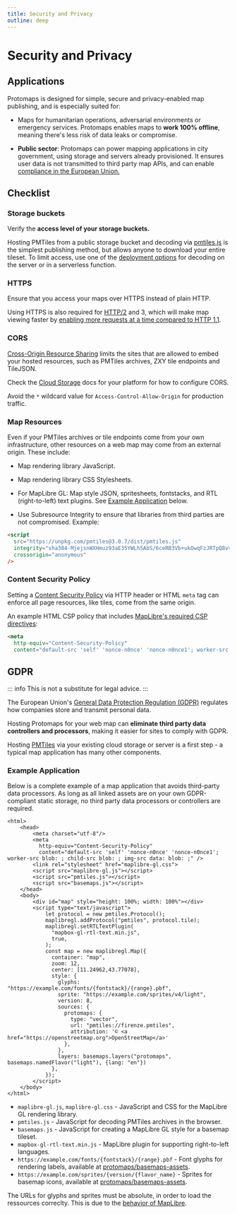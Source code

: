 ```yaml
---
title: Security and Privacy
outline: deep
---
```


# Security and Privacy

## Applications

Protomaps is designed for simple, secure and privacy-enabled map publishing, and is especially suited for:

* Maps for humanitarian operations, adversarial environments or emergency services. Protomaps enables maps to **work 100% offline**, meaning there's less risk of data leaks or compromise.

* **Public sector**: Protomaps can power mapping applications in city government, using storage and servers already provisioned. It ensures user data is not transmitted to third party map APIs, and can enable [compliance in the European Union.](#gdpr)

## Checklist

### Storage buckets

Verify the **access level of your storage buckets.**

Hosting PMTiles from a public storage bucket and decoding via [pmtiles.js](/pmtiles/maplibre) is the simplest publishing method, but allows anyone to download your entire tileset. To limit access, use one of the [deployment options](/deploy/) for decoding on the server or in a serverless function.

### HTTPS

Ensure that you access your maps over HTTPS instead of plain HTTP.

Using HTTPS is also required for [HTTP/2](https://developer.mozilla.org/en-US/docs/Glossary/HTTP_2) and 3, which will make map viewing faster by [enabling more requests at a time compared to HTTP 1.1](https://developer.mozilla.org/en-US/docs/Web/HTTP/Connection_management_in_HTTP_1.x#domain_sharding).

### CORS

[Cross-Origin Resource Sharing](https://developer.mozilla.org/en-US/docs/Web/HTTP/CORS) limits the sites that are allowed to embed your hosted resources, such as PMTiles archives, ZXY tile endpoints and TileJSON.

Check the [Cloud Storage](/pmtiles/cloud-storage) docs for your platform for how to configure CORS.

Avoid the `*` wildcard value for `Access-Control-Allow-Origin` for production traffic.

### Map Resources

Even if your PMTiles archives or tile endpoints come from your own infrastructure, other resources on a web map may come from an external origin. These include:

  * Map rendering library JavaScript.

  * Map rendering library CSS Stylesheets.

  * For MapLibre GL: Map style JSON, spritesheets, fontstacks, and RTL (right-to-left) text plugins. See [Example Application](#example-application) below.

  * Use Subresource Integrity to ensure that libraries from third parties are not compromised. Example:

```html
<script 
  src="https://unpkg.com/pmtiles@3.0.7/dist/pmtiles.js" 
  integrity="sha384-MjejsnWXHmuz93aE35YWLh5AbS/6ceRB3Vb+ukOwqFzJRTpQ8vvbkLbNV7I0QK4f" 
  crossorigin="anonymous"
/>
```

### Content Security Policy

Setting a [Content Security Policy](https://developer.mozilla.org/en-US/docs/Web/HTTP/CSP) via HTTP header or HTML `meta` tag can enforce all page resources, like tiles, come from the same origin.

An example HTML CSP policy that includes [MapLibre's required CSP directives](https://maplibre.org/maplibre-gl-js/docs/#csp-directives):

```html
<meta
  http-equiv="Content-Security-Policy"
  content="default-src 'self' 'nonce-n0nce' 'nonce-n0nce1'; worker-src blob: ; child-src blob: ; img-src data: blob: ;" />
```

## GDPR

::: info
This is not a substitute for legal advice.
:::

The European Union's [General Data Protection Regulation (GDPR)](https://gdpr.eu) regulates how companies store and transmit personal data. 

Hosting Protomaps for your web map can **eliminate third party data controllers and processors**, making it easier for sites to comply with GDPR.

Hosting [PMTiles](/pmtiles/) via your existing cloud storage or server is a first step - a typical map application has many other components.

### Example Application

Below is a complete example of a map application that avoids third-party data processors. As long as all linked assets are on your own GDPR-compliant static storage, no third party data processors or controllers are required.

```html{7-10,18,26-27,32}
<html>
    <head>
        <meta charset="utf-8"/>
        <meta
          http-equiv="Content-Security-Policy"
          content="default-src 'self' 'nonce-n0nce' 'nonce-n0nce1'; worker-src blob: ; child-src blob: ; img-src data: blob: ;" />
        <link rel="stylesheet" href="maplibre-gl.css">
        <script src="maplibre-gl.js"></script>
        <script src="pmtiles.js"></script>
        <script src="basemaps.js"></script>
    </head>
    <body>
        <div id="map" style="height: 100%; width: 100%"></div>
        <script type="text/javascript">
            let protocol = new pmtiles.Protocol();
            maplibregl.addProtocol("pmtiles", protocol.tile);
            maplibregl.setRTLTextPlugin(
              "mapbox-gl-rtl-text.min.js",
              true,
            );
            const map = new maplibregl.Map({
              container: "map",
              zoom: 12,
              center: [11.24962,43.77078],
              style: {
                glyphs: "https://example.com/fonts/{fontstack}/{range}.pbf",
                sprite: "https://example.com/sprites/v4/light",
                version: 8,
                sources: {
                  protomaps: {
                    type: "vector",
                    url: "pmtiles://firenze.pmtiles",
                    attribution: '© <a href="https://openstreetmap.org">OpenStreetMap</a>'
                  },
                },
                layers: basemaps.layers("protomaps", basemaps.namedFlavor("light"), {lang: "en"})
              },
            });
        </script>
    </body>
</html>
```

* `maplibre-gl.js`, `maplibre-gl.css` - JavaScript and CSS for the MapLibre GL rendering library.
* `pmtiles.js` - JavaScript for decoding PMTiles archives in the browser.
* `basemaps.js` - JavaScript for creating a MapLibre GL style for a basemap tileset. 
* `mapbox-gl-rtl-text.min.js` - MapLibre plugin for supporting right-to-left languages.
* `https://example.com/fonts/{fontstack}/{range}.pbf` - Font glyphs for rendering labels, available at [protomaps/basemaps-assets](https://github.com/protomaps/basemaps-assets).
* `https://example.com/sprites/{version/{flavor_name}` - Sprites for basemap icons, available at [protomaps/basemaps-assets](https://github.com/protomaps/basemaps-assets).

The URLs for glyphs and sprites must be absolute, in order to load the ressources correclty. This is due to the [behavior of MapLibre](https://github.com/maplibre/maplibre-gl-js/issues/182).
